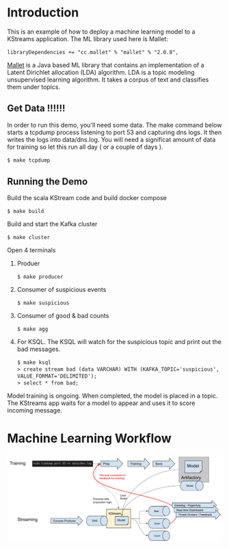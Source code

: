 # Introduction
This is an example of how to deploy a machine learning model to a KStreams application. The ML library used here is Mallet:

```
libraryDependencies += "cc.mallet" % "mallet" % "2.0.8",
```

[Mallet](http://mallet.cs.umass.edu/) is a Java based ML library that contains an implementation of a
Latent Dirichlet allocation (LDA) algorithm.
LDA is a topic modeling unsupervised learning algorithm. It takes a corpus of text and classifies them under topics.


## Get Data !!!!!!
In order to run this demo, you'll need some data. The make command below starts a tcpdump process listening to port 53 and capturing dns logs. It then writes the logs into data/dns.log. You will need a significat amount of data for training so let this run all day ( or a couple of days ).
```bash
$ make tcpdump
```

## Running the Demo
Build the scala KStream code and build docker compose
```
$ make build
```

Build and start the Kafka cluster
```
$ make cluster
```

Open 4 terminals
1. Produer
	```
	$ make producer
	```
1. Consumer of suspicious events
	```
	$ make suspicious
	```
1. Consumer of good & bad counts
	```
	$ make agg
	```

1. For KSQL. The KSQL will watch for the suspicious topic and print out the bad messages.
	```
	$ make ksql
	> create stream bad (data VARCHAR) WITH (KAFKA_TOPIC='suspicious', VALUE_FORMAT='DELIMITED');
	> select * from bad;
	```
 
Model training is ongoing. When completed, the model is placed in a topic. The KStreams app waits for a model to appear and uses it to score incoming message.

# Machine Learning Workflow
![Workflow](doc/diagram.png)